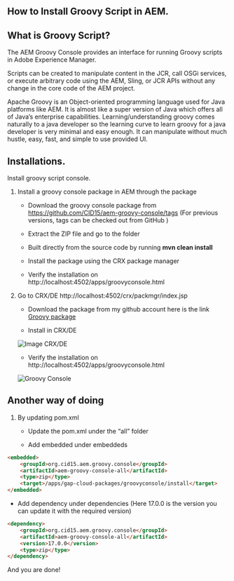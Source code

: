 ## How to Install Groovy Script in AEM.

## What is Groovy Script?

The AEM Groovy Console provides an interface for running Groovy scripts in Adobe Experience Manager. 

Scripts can be created to manipulate content in the JCR, call OSGi services, or execute arbitrary code using the AEM, Sling, or JCR APIs without any change in the core code of the AEM project.

Apache Groovy is an Object-oriented programming language used for Java platforms like AEM. It is almost like a super version of Java which offers all of Java’s enterprise capabilities. Learning/understanding groovy comes naturally to a java developer so the learning curve to learn groovy for a java developer is very minimal and easy enough. It can manipulate without much hustle, easy, fast, and simple to use provided UI.

## Installations.

Install groovy script console.


1. Install a groovy console package in AEM through the package

    - Download the groovy console package from https://github.com/CID15/aem-groovy-console/tags (For previous versions, tags can be checked out from GitHub )

    - Extract the ZIP file and go to the folder

    - Built directly from the source code by running **mvn clean install**

    - Install the package using the CRX package manager

    - Verify the installation on http://localhost:4502/apps/groovyconsole.html

2. Go to CRX/DE http://localhost:4502/crx/packmgr/index.jsp

    - Download the package from my github account here is the link [Groovy package](/AEM/AEM-Notes/aem-groovy-console-all-17.0.0.zip)

    - Install in CRX/DE

    ![Image CRX/DE](/AEM/Images/Groovy/groovy_1.png)
    
    - Verify the installation on http://localhost:4502/apps/groovyconsole.html

    ![Groovy Console](/AEM/Images/Groovy/groovy_2.png)

## Another way of doing 

1. By updating pom.xml

    - Update the pom.xml under the “all” folder

    - Add embedded under embeddeds

```html
<embedded>
    <groupId>org.cid15.aem.groovy.console</groupId>
    <artifactId>aem-groovy-console-all</artifactId>
    <type>zip</type>
    <target>/apps/gap-cloud-packages/groovyconsole/install</target>
</embedded>
```
- Add dependency under dependencies (Here 17.0.0 is the version you can update it with the required version)

```html
<dependency>
    <groupId>org.cid15.aem.groovy.console</groupId>
    <artifactId>aem-groovy-console-all</artifactId>
    <version>17.0.0</version>
    <type>zip</type>
</dependency>
```
And you are done!




